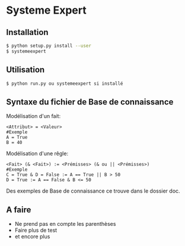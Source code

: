 # Systeme Expert

## Installation

```Bash
$ python setup.py install --user
$ systemeexpert
```

## Utilisation

```Bash
$ python run.py ou systemeexpert si installé
```

## Syntaxe du fichier de Base de connaissance

Modélisation d'un fait:

```
<Attribut> = <Valeur>
#Exemple
A = True
B = 40
```

Modélisation d'une rêgle:

```
<Fait> (& <Fait>) := <Prémisses> (& ou || <Prémisses>)
#Exemple
C = True & D = False := A == True || B > 50
D = True := A == False & B <= 50
```

Des exemples de Base de connaissance ce trouve dans le dossier doc.

## A faire
- Ne prend pas en compte les parenthèses 
- Faire plus de test
- et encore plus